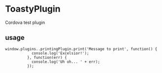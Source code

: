# ToastyPlugin
Cordova test plugin

## usage

```    
window.plugins..printingPlugin.print('Message to print', function() {
            console.log('Excelsior!');
          }, function(err) {
            console.log('Uh oh... ' + err);
          });
```
